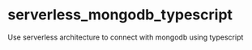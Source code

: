 # serverless_mongodb_typescript
Use serverless architecture to connect with mongodb using typescript
